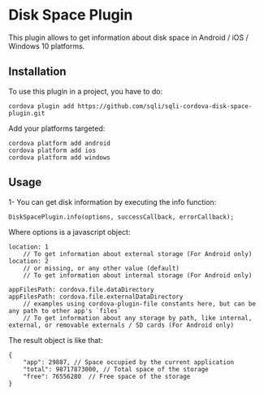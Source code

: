 # Disk Space Plugin
This plugin allows to get information about disk space in Android / iOS / Windows 10 platforms.

## Installation
To use this plugin in a project, you have to do:

	cordova plugin add https://github.com/sqli/sqli-cordova-disk-space-plugin.git

Add your platforms targeted:

	cordova platform add android
	cordova platform add ios
	cordova platform add windows

## Usage

1- You can get disk information by executing the info function:

	DiskSpacePlugin.info(options, successCallback, errorCallback);

Where options is a javascript object:

	location: 1
        // To get information about external storage (For Android only)
	location: 2
        // or missing, or any other value (default)
        // To get information about internal storage (For Android only)

    appFilesPath: cordova.file.dataDirectory
    appFilesPath: cordova.file.externalDataDirectory
        // examples using cordova-plugin-file constants here, but can be any path to other app's `files`
        // To get information about any storage by path, like internal, external, or removable externals / SD cards (For Android only)

The result object is like that:

	{
		"app": 29887, // Space occupied by the current application
		"total": 98717873000, // Total space of the storage
		"free": 76556280  // Free space of the storage
	}
